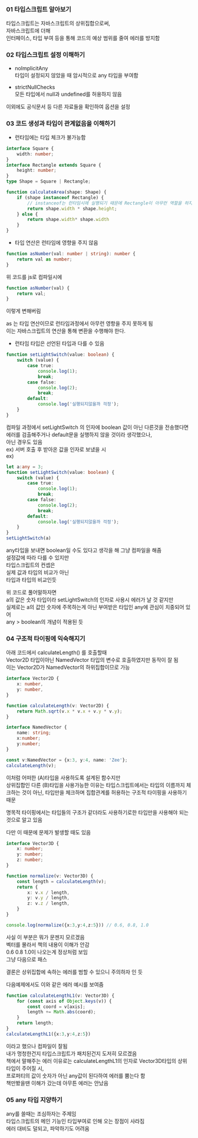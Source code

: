 ### 01 타입스크립트 알아보기

타입스크립트는 자바스크립트의 상위집합으로써,  
자바스크립트에 더해  
인터페이스, 타입 부여 등을 통해 코드의 예상 범위를 줄여 에러를 방지함  

### 02 타입스크립트 설정 이해하기  

 - noImplicitAny  
타입이 설정되지 않았을 때 암시적으로 any 타입을 부여함

 - strictNullChecks  
모든 타입에서 null과 undefined를 허용하지 않음  

이외에도 공식문서 등 다른 자료들을 확인하여 옵션을 설정  
### 03 코드 생성과 타입이 관계없음을 이해하기  

 - 런타임에는 타입 체크가 불가능함  
```ts
interface Square {
    width: number;
}
interface Rectangle extends Square {
    height: number;
}
type Shape = Square | Rectangle;

function calculateArea(shape: Shape) {
    if (shape instanceof Rectangle) { 
        // instanceof는 런타임시에 실행되기 때문에 Rectangle이 아무런 역할을 하지 못함
        return shape.width * shape.height;
    } else {
        return shape.width* shape.width
    }
}
```

 - 타입 연산은 런타임에 영향을 주지 않음  
```ts
function asNumber(val: number | string): number {
    return val as number;
}
```
위 코드를 js로 컴파일시에
```js
function asNumber(val) {
    return val;
}
```
이렇게 변해버림  

as 는 타입 연산이므로 런타임과정에서 아무런 영항을 주지 못하게 됨  
이는 자바스크립트의 연산을 통해 변환을 수행해야 한다.  

 - 런타임 타입은 선언된 타입과 다를 수 있음  
```ts
function setLightSwitch(value: boolean) {
    switch (value) {
        case true:
            console.log(1);
            break;
        case false:
            console.log(2);
            break;
        default:
            console.log('실행되지않을까 걱정');
    }
}
```
컴파일 과정에서 setLightSwitch 의 인자에 boolean 값이 아닌 다른것을 전송했다면  
에러를 검출해주거나 default문을 실행하지 않을 것이라 생각했으나,  
아닌 경우도 있음  
ex) 서버 호출 후 받아온 값을 인자로 보냈을 시  
ex)
```ts
let a:any = 3;
function setLightSwitch(value: boolean) {
    switch (value) {
        case true:
            console.log(1);
            break;
        case false:
            console.log(2);
            break;
        default:
            console.log('실행되지않을까 걱정');
    }
}
setLightSwitch(a)
```
any타입을 보내면 boolean일 수도 있다고 생각을 해 그냥 컴파일을 해줌  
설정값에 따라 다를 수 있지만  
타입스크립트의 컨셉은  
실제 값과 타입의 비교가 아닌  
타입과 타입의 비교인듯  

위 코드로 풀어말하자면  
a의 값은 숫자 타입이라 setLightSwitch의 인자로 사용시 에러가 날 것 같지만  
실제로는 a의 값인 숫자에 주목하는게 아닌 부여받은 타입인 any에 관심이 치중되어 있어  
any > boolean의 개념이 적용된 듯  

### 04 구조적 타이핑에 익숙해지기  

아래 코드에서 calculateLength() 를 호출할때  
Vector2D 타입이아닌 NamedVector 타입의 변수로 호출하였지만 동작이 잘 됨  
이는 Vector2D가 NamedVector의 하위집합이므로 가능  
```ts
interface Vector2D {
    x: number,
    y: number,
}

function calculateLength(v: Vector2D) {
    return Math.sqrt(v.x * v.x + v.y * v.y);
}

interface NamedVector {
    name: string;
    x:number;
    y:number;
}

const v:NamedVector = {x:3, y:4, name: 'Zee'};
calculateLength(v);
```
이처럼 어떠한 (A)타입을 사용하도록 설계된 함수지만  
상위집합인 다른 (B)타입을 사용가능한 이유는
타입스크립트에서는 타입의 이름까지 체크하는 것이 아닌, 타입만을 체크하며
집합관계를 허용하는 구조적 타이핑을 사용하기 때문

명목적 타이핑에서는 타입들의 구조가 같더라도 사용하기로한 타입만을 사용해야 되는것으로 알고 있음

다만 이 때문에 문제가 발생할 때도 있음
```ts
interface Vector3D {
    x: number;
    y: number;
    z: number;
}

function normalize(v: Vector3D) {
    const length = calculateLength(v);
    return {
        x: v.x / length,
        y: v.y / length,
        z: v.z / length,
    }
}

console.log(normalize({x:3,y:4,z:5})) // 0.6, 0.8, 1.0
```
사실 이 부분은 뭐가 문젠지 모르겠음  
벡터를 몰라서 책의 내용이 이해가 안감   
0.6 0.8 1.0이 나오는게 정상처럼 보임  
그냥 다음으로 패스  

결론은 상위집합에 속하는 에러를 범할 수 있으니 주의하자 인 듯  

다음예제에서도 이와 같은 에러 예시를 보여줌  
```ts
function calculateLengthL1(v: Vector3D) {
    for (const axis of Object.keys(v)) {
        const coord = v[axis];
        length += Math.abs(coord);
    }
    return length;
}
calculateLengthL1({x:3,y:4,z:5})
```
이라고 했으나 컴파일이 잘됨  
내가 멍청한건지 타입스크립트가 패치된건지 도저히 모르겠음  
책에서 말해주는 에러 이유로는 calculateLengthL1의 인자로 Vector3D타입의 상위타입이 주어질 시,  
프로퍼티의 값이 숫자가 아닌 any값이 된다하여 에러를 뿜는다 함  
책만봤을땐 이해가 갔는데 아무튼 에러는 안났음  

### 05 any 타입 지양하기  

any를 쓸때는 조심하자는 주제임  
타입스크립트의 메인 기능인 타입부여로 인해 오는 장점이 사라짐  
에러 대비도 덜되고, 파악하기도 어려움  